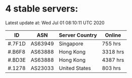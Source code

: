 # 4 stable servers:

Latest update at: Wed Jul 01 08:10:11 UTC 2020

| ID | ASN | Server Country | Online |
| -- | --- | -------------- | ------ |
| #.7F1D | AS63949 | Singapore | 755 hrs |
| #.B6F8 | AS63888 | Hong Kong | 3318 hrs |
| #.BD3E | AS63888 | Hong Kong | 4387 hrs |
| #.1278 | AS23033 | United States | 803 hrs |


